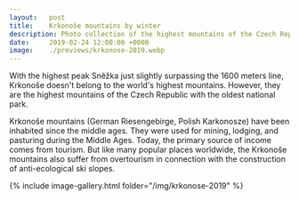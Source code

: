 ```yaml
---
layout:   post
title:    Krkonoše mountains by winter
description: Photo collection of the highest mountains of the Czech Republic with the oldest national park.
date:     2019-02-24 12:00:00 +0000
image:    ./previews/krkonose-2019.webp
---
```

With the highest peak Sněžka just slightly surpassing the 1600 meters line, Krkonoše doesn't belong to the world's highest mountains. However, they are the highest mountains of the Czech Republic with the oldest national park.

Krkonoše mountains (German Riesengebirge, Polish Karkonosze) have been inhabited since the middle ages. They were used for mining, lodging, and pasturing during the Middle Ages. Today, the primary source of income comes from tourism. But like many popular places worldwide, the Krkonoše mountains also suffer from overtourism in connection with the construction of anti-ecological ski slopes.

<div class="row">
    <article class="article col col-12 col-t-12">
    {% include image-gallery.html folder="/img/krkonose-2019" %}
    </article>
</div>
